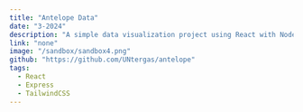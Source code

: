 ```yaml
---
title: "Antelope Data"
date: "3-2024"
description: "A simple data visualization project using React with Nodejs and Express"
link: "none"
image: "/sandbox/sandbox4.png"
github: "https://github.com/UNtergas/antelope"
tags:
  - React
  - Express
  - TailwindCSS
---
```



